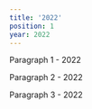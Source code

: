 ```yaml
---
title: '2022'
position: 1
year: 2022
---
```


Paragraph 1 - 2022

Paragraph 2 - 2022

Paragraph 3 - 2022
